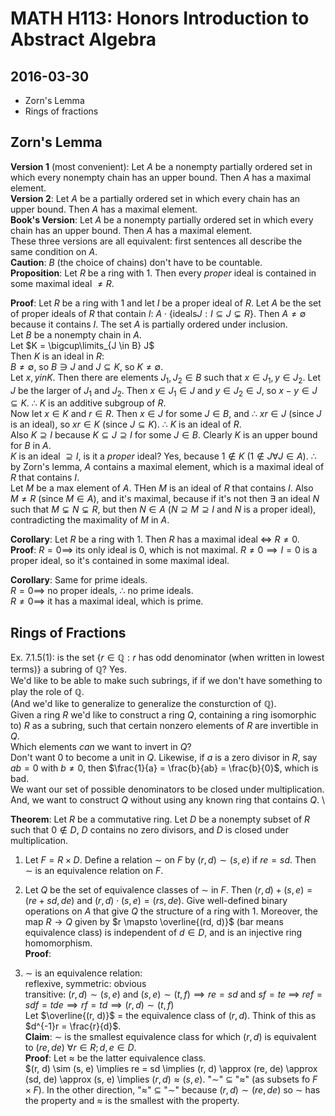 # MATH H113: Honors Introduction to Abstract Algebra
## 2016-03-30
- Zorn's Lemma
- Rings of fractions

## Zorn's Lemma
**Version 1** (most convenient): Let $A$ be a nonempty partially ordered set in which every nonempty chain has an upper bound. Then $A$ has a maximal element. \
**Version 2**: Let $A$ be a partially ordered set in which every chain has an upper bound. Then $A$ has a maximal element. \
**Book's Version**: Let $A$ be a nonempty partially ordered set in which every chain has an upper bound. Then $A$ has a maximal element. \
These three versions are all equivalent: first sentences all describe the same condition on $A$. \
**Caution**: $B$ (the choice of chains) don't have to be countable. \
**Proposition**: Let $R$ be a ring with 1. Then every *proper* ideal is contained in some maximal ideal $\neq R$.

**Proof**: Let $R$ be a ring with 1 and let $I$ be a proper ideal of $R$. Let $A$ be the set of proper ideals of $R$ that contain $I$: $A \cdot \{\text{ideals} J : I \subseteq J \subsetneq R \}$. Then $A \neq \emptyset$ because it contains $I$. The set $A$ is partially ordered under inclusion. \
Let $B$ be a nonempty chain in $A$. \
Let $K = \bigcup\limits_{J \in B} J$ \
Then $K$ is an ideal in $R$: \
$B \neq \emptyset$, so $B \ni J$ and $J \subseteq K$, so $K \neq \emptyset$. \
Let $x, y in K$. Then there are elements $J_1, J_2 \in B$ such that $x \in J_1, y \in J_2$. Let $J$ be the larger of $J_1$ and $J_2$. Then $x \in J_1 \in J$ and $y \in J_2 \in J$, so $x - y \in J \subseteq K$. $\therefore$ $K$ is an additive subgroup of $R$. \
Now let $x \in K$ and $r \in R$. Then $x \in J$ for some $J \in B$, and $\therefore$ $xr \in J$ (since $J$ is an ideal), so $xr \in K$ (since $J \subseteq K$). $\therefore$ $K$ is an ideal of $R$. \
Also $K \supseteq I$ because $K \subseteq J \supseteq I$ for some $J \in B$. Clearly $K$ is an upper bound for $B$ in $A$. \
$K$ is an ideal $\supseteq I$, is it a *proper* ideal? Yes, because $1 \not\in K$ ($1 \not\in J \forall J \in A$).
$\therefore$ by Zorn's lemma, $A$ contains a maximal element, which is a maximal ideal of $R$ that contains $I$. \
Let $M$ be a max element of $A$. THen $M$ is an ideal of $R$ that contains $I$. Also $M \neq R$ (since $M \in A$), and it's maximal, because if it's not then $\exists$ an ideal $N$ such that $M \subsetneq N \subsetneq R$, but then $N \in A$ ($N \supseteq M \supseteq I$ and $N$ is a proper ideal), contradicting the maximality of $M$ in $A$.

**Corollary**: Let $R$ be a ring with 1. Then $R$ has a maximal ideal $\iff$ $R \neq 0$. \
**Proof**: $R = 0 \implies$ its only ideal is 0, which is not maximal. $R \neq 0 \implies I = 0$ is a proper ideal, so it's contained in some maximal ideal.

**Corollary**: Same for prime ideals. \
$R = 0 \implies$ no proper ideals, $\therefore$ no prime ideals. \
$R \neq 0 \implies$ it has a maximal ideal, which is prime.

## Rings of Fractions
Ex. 7.1.5(1): is the set $\{r \in \mathbb{Q} : \text{$r$ has odd denominator (when written in lowest terms)}\}$ a subring of $\mathbb{Q}$? Yes. \
We'd like to be able to make such subrings, if if we don't have something to play the role of $\mathbb{Q}$. \
(And we'd like to generalize to generalize the consturction of $\mathbb{Q}$). \
Given a ring $R$ we'd like to construct a ring $Q$, containing a ring isomorphic to) $R$ as a subring, such that certain nonzero elements of $R$ are invertible in $Q$. \
Which elements *can* we want to invert in $Q$? \
Don't want 0 to become a unit in $Q$. Likewise, if $a$ is a zero divisor in $R$, say $ab = 0$ with $b \neq 0$, then $\frac{1}{a} = \frac{b}{ab} = \frac{b}{0}$, which is bad. \
We want our set of possible denominators to be closed under multiplication. \
And, we want to construct $Q$ without using any known ring that contains $Q$. \

**Theorem**: Let $R$ be a commutative ring. Let $D$ be a nonempty subset of $R$ such that $0 \not\in D$, $D$ contains no zero divisors, and $D$ is closed under multiplication.

1. Let $F = R \times D$. Define a relation $\sim$ on $F$ by $(r, d) \sim (s, e)$ if $re = sd$. Then $\sim$ is an equivalence relation on $F$.
2. Let $Q$ be the set of equivalence classes of $\sim$ in $F$. Then $(r, d) + (s, e) = (re + sd, de)$ and $(r, d) \cdot (s, e) = (rs, de)$. Give well-defined binary operations on $A$ that give $Q$ the structure of a ring with 1. Moreover, the map $R \to Q$ given by $r \mapsto \overline{(rd, d)}$ (bar means equivalence class) is independent of $d \in D$, and is an injective ring homomorphism. \
**Proof**:

1. $\sim$ is an equivalence relation: \
reflexive, symmetric: obvious \
transitive: $(r, d) \sim (s, e)$ and $(s, e) \sim (t, f) \implies re = sd$ and $sf = te$ $\implies$ $ref = sdf = tde \implies rf = td \implies (r, d) \sim (t, f)$ \
Let $\overline{(r, d)}$ = the equivalence class of $(r, d)$. Think of this as $d^{-1}r = \frac{r}{d}$. \
**Claim**: $\sim$ is the smallest equivalence class for which $(r, d)$ is equivalent to $(re, de)\ \forall r \in R; d, e \in D$. \
**Proof**: Let $\approx$ be the latter equivalence class. \
$(r, d) \sim (s, e) \implies re = sd \implies (r, d) \approx (re, de) \approx (sd, de) \approx (s, e) \implies $(r, d) \approx (s, e)$. "$\sim$" $\subseteq$ "$\approx$" (as subsets fo $F \times F$). In the other direction, "$\approx$" $\subseteq$ "$\sim$" because $(r, d) \sim (re, de)$ so $\sim$ has the property and $\approx$ is the smallest with the property.
